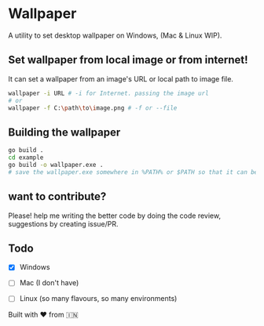 # Wallpaper

A utility to set desktop wallpaper on Windows, (Mac & Linux WIP).


## Set wallpaper from local image or from internet!
It can set a wallpaper from an image's URL or local path to image file.

```bash
wallpaper -i URL # -i for Internet. passing the image url
# or
wallpaper -f C:\path\to\image.png # -f or --file
```


## Building the wallpaper
```bash
go build .
cd example
go build -o wallpaper.exe .
# save the wallpaper.exe somewhere in %PATH% or $PATH so that it can be accessible from anywhere in terminal.
```

## want to contribute?
Please! help me writing the better code by doing the code review, suggestions by creating issue/PR.

## Todo
 - [x] Windows
 - [ ] Mac (I don't have)
 - [ ] Linux (so many flavours, so many environments)


Built with :heart: from :india:
